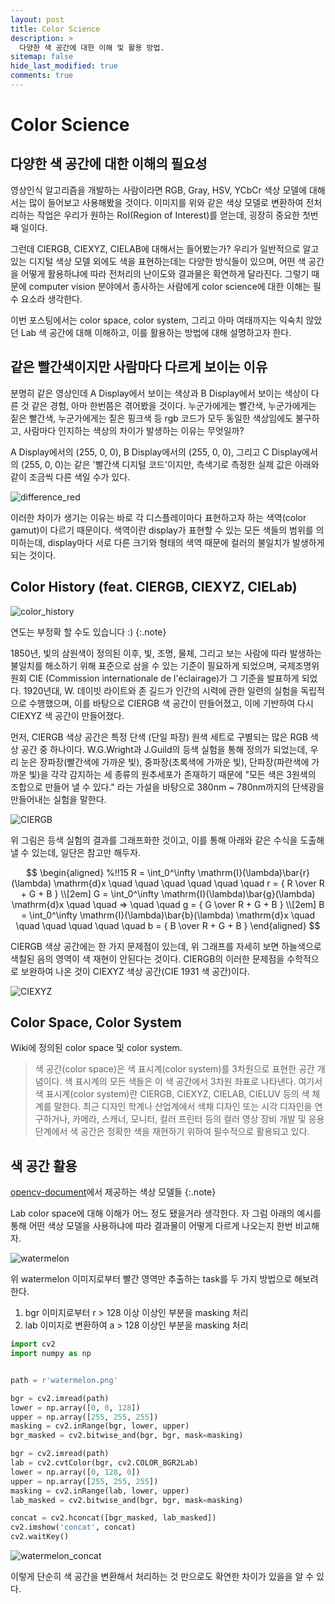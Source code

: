 ```yaml
---
layout: post
title: Color Science
description: >
  다양한 색 공간에 대한 이해 및 활용 방법.
sitemap: false
hide_last_modified: true
comments: true
---
```



# Color Science

## 다양한 색 공간에 대한 이해의 필요성
영상인식 알고리즘을 개발하는 사람이라면 RGB, Gray, HSV, YCbCr 색상 모델에 대해서는 많이 들어보고 사용해봤을 것이다.
이미지를 위와 같은 색상 모델로 변환하여 전처리하는 작업은 우리가 원하는 RoI(Region of Interest)를 얻는데, 굉장히 중요한 첫번째 일이다.

그런데 CIERGB, CIEXYZ, CIELAB에 대해서는 들어봤는가? 
우리가 일반적으로 알고 있는 디지털 색상 모델 외에도 색을 표현하는데는 다양한 방식들이 있으며,
어떤 색 공간을 어떻게 활용하냐에 따라 전처리의 난이도와 결과물은 확연하게 달라진다.
그렇기 때문에 computer vision 분야에서 종사하는 사람에게 color science에 대한 이해는 필수 요소라 생각한다.

이번 포스팅에서는 color space, color system, 그리고 아마 여태까지는 익숙치 않았던 Lab 색 공간에 대해 이해하고, 이를 활용하는 방법에 대해 설명하고자 한다.


## 같은 빨간색이지만 사람마다 다르게 보이는 이유
분명히 같은 영상인데 A Display에서 보이는 색상과 B Display에서 보이는 색상이 다른 것 같은 경험, 아마 한번쯤은 겪어봤을 것이다.
누군가에게는 빨간색, 누군가에게는 짙은 빨간색, 누군가에게는 짙은 핑크색 등 rgb 코드가 모두 동일한 색상임에도 불구하고,
사람마다 인지하는 색상의 차이가 발생하는 이유는 무엇일까?

A Display에서의 (255, 0, 0), B Display에서의 (255, 0, 0), 그리고 C Display에서의 (255, 0, 0)는 같은 '빨간색 디지털 코드'이지만,
측색기로 측정한 실제 값은 아래와 같이 조금씩 다른 색일 수가 있다.

![difference_red](/assets/img/image-processing/color-science/difference_red.png)

이러한 차이가 생기는 이유는 바로 각 디스플레이마다 표현하고자 하는 색역(color gamut)이 다르기 때문이다.
색역이란 display가 표현할 수 있는 모든 색들의 범위를 의미하는데, 
display마다 서로 다른 크기와 형태의 색역 때문에 컬러의 불일치가 발생하게 되는 것이다.


## Color History (feat. CIERGB, CIEXYZ, CIELab)
![color_history](/assets/img/image-processing/color-science/color_history.png)

연도는 부정확 할 수도 있습니다 :)
{:.note}

1850년, 빛의 삼원색이 정의된 이후, 빛, 조명, 물체, 그리고 보는 사람에 따라 발생하는 불일치를 해소하기 위해 표준으로 삼을 수 있는 기준이 필요하게 되었으며, 
국제조명위원회 CIE (Commission internationale de l'éclairage)가 그 기준을 발표하게 되었다.
1920년대, W. 데이빗 라이트와 존 길드가 인간의 시력에 관한 일련의 실험을 독립적으로 수행했으며, 
이를 바탕으로 CIERGB 색 공간이 만들어졌고, 이에 기반하여 다시 CIEXYZ 색 공간이 만들어졌다.

먼저, CIERGB 색상 공간은 특정 단색 (단일 파장) 원색 세트로 구별되는 많은 RGB 색상 공간 중 하나이다.
W.G.Wright과 J.Guild의 등색 실험을 통해 정의가 되었는데, 
우리 눈은 장파장(빨간색에 가까운 빛), 중파장(초록색에 가까운 빛), 단파장(파란색에 가까운 빛)을 각각 감지하는 세 종류의 원추세포가 존재하기 때문에 
"모든 색은 3원색의 조합으로 만들어 낼 수 있다." 라는 가설을 바탕으로 380nm ~ 780nm까지의 단색광을 만들어내는 실험을 말한다.

![CIERGB](/assets/img/image-processing/color-science/CIERGB.png)

위 그림은 등색 실험의 결과를 그래프화한 것이고, 이를 통해 아래와 같은 수식을 도출해 낼 수 있는데, 일단은 참고만 해두자.

$$
\begin{aligned} %!!15
  R = \int_0^\infty \mathrm{I}(\lambda)\bar{r}(\lambda) \mathrm{d}x  \quad \quad \quad \quad \quad \quad  r = { R \over R + G + B } \\[2em]
  G = \int_0^\infty \mathrm{I}(\lambda)\bar{g}(\lambda) \mathrm{d}x  \quad \quad => \quad \quad g = { G \over R + G + B } \\[2em]
  B = \int_0^\infty \mathrm{I}(\lambda)\bar{b}(\lambda) \mathrm{d}x  \quad \quad \quad \quad \quad \quad b = { B \over R + G + B }
\end{aligned}
$$

CIERGB 색상 공간에는 한 가지 문제점이 있는데, 위 그래프를 자세히 보면 하늘색으로 색칠된 음의 영역이 색 재현이 안된다는 것이다.
CIERGB의 이러한 문제점을 수학적으로 보완하여 나온 것이 CIEXYZ 색상 공간(CIE 1931 색 공간)이다.

![CIEXYZ](/assets/img/image-processing/color-science/CIEXYZ.png)


## Color Space, Color System
Wiki에 정의된 color space 및 color system.
> 색 공간(color space)은 색 표시계(color system)를 3차원으로 표현한 공간 개념이다. 
> 색 표시계의 모든 색들은 이 색 공간에서 3차원 좌표로 나타낸다.
> 여기서 색 표시계(color system)란 CIERGB, CIEXYZ, CIELAB, CIELUV 등의 색 체계를 말한다. 
> 최근 디자인 학계나 산업계에서 색채 디자인 또는 시각 디자인을 연구하거나, 카메라, 스캐너, 모니터, 컬러 프린터 등의 컬러 영상 장비 개발 및 응용 단계에서 색 공간은 정확한 색을 재현하기 위하여 필수적으로 활용되고 있다.


## 색 공간 활용

[opencv-document](https://docs.opencv.org/4.7.0/d8/d01/group__imgproc__color__conversions.html)에서 제공하는 색상 모델들
{:.note}

Lab color space에 대해 이해가 어느 정도 됐을거라 생각한다.
자 그럼 아래의 예시를 통해 어떤 색상 모델을 사용하냐에 따라 결과물이 어떻게 다르게 나오는지 한번 비교해자.
 
![watermelon](/assets/img/image-processing/color-science/watermelon.png)

위 watermelon 이미지로부터 빨간 영역만 추출하는 task를 두 가지 방법으로 해보려한다.
1. bgr 이미지로부터 r > 128 이상 이상인 부분을 masking 처리
2. lab 이미지로 변환하여 a > 128 이상인 부분을 masking 처리

~~~python
import cv2
import numpy as np


path = r'watermelon.png'

bgr = cv2.imread(path)
lower = np.array([0, 0, 128])
upper = np.array([255, 255, 255])
masking = cv2.inRange(bgr, lower, upper)
bgr_masked = cv2.bitwise_and(bgr, bgr, mask=masking)

bgr = cv2.imread(path)
lab = cv2.cvtColor(bgr, cv2.COLOR_BGR2Lab)
lower = np.array([0, 128, 0])
upper = np.array([255, 255, 255])
masking = cv2.inRange(lab, lower, upper)
lab_masked = cv2.bitwise_and(bgr, bgr, mask=masking)

concat = cv2.hconcat([bgr_masked, lab_masked])
cv2.imshow('concat', concat)
cv2.waitKey()
~~~

![watermelon_concat](/assets/img/image-processing/color-science/watermelon_concat.png)

이렇게 단순히 색 공간을 변환해서 처리하는 것 만으로도 확연한 차이가 있을을 알 수 있다.